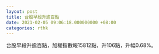 ```yaml
---
layout: post
title: 台股早段升逾百點
date: 2021-02-05 09:06:18.000000000 +08:00
categories: rthk
---
```


台股早段升逾百點，加權指數報15812點，升106點，升幅0.68%。
